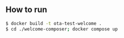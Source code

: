 ## How to run

```bash
$ docker build -t ota-test-welcome .
$ cd ./welcome-composer; docker compose up
```